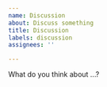 ```yaml
---
name: Discussion
about: Discuss something
title: Discussion
labels: discussion
assignees: ''

---
```


What do you think about ...?
